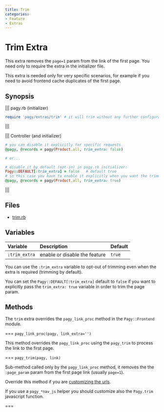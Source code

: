 ```yaml
---
title: Trim
categories:
- Feature
- Extras
---
```

# Trim Extra

This extra removes the `page=1` param from the link of the first page. You need only to require the extra in the initializer file.

This extra is needed only for very specific scenarios, for example if you need to avoid frontend cache duplicates of the first page.

## Synopsis

||| pagy.rb (initializer)

```ruby
require 'pagy/extras/trim' # it will trim without any further configuration,
```
|||

||| Controller (and initializer)
```ruby
# you can disable it explicitly for specific requests
@pagy, @records = pagy(Product.all, trim_extra: false)

# or...

# disable it by default (opt-in) in pagy.rb initializer:
Pagy::DEFAULT[:trim_extra] = false   # default true
# in this case you have to enable it explicitly when you want the trimming
@pagy, @records = pagy(Product.all, trim_extra: true)
```
|||

## Files

- [trim.rb](https://github.com/ddnexus/pagy/blob/master/lib/pagy/extras/trim.rb)

## Variables

| Variable      | Description                   | Default |
| :------------ | :---------------------------- | :------ |
| `:trim_extra` | enable or disable the feature | `true`  |

You can use the `:trim_extra` variable to opt-out of trimming even when the extra is required (trimming by default).

You can set the `Pagy::DEFAULT[:trim_extra]` default to `false` if you want to explicitly pass the `trim_extra: true` variable in order to trim the page param.

## Methods

The `trim` extra overrides the `pagy_link_proc` method in the `Pagy::Frontend` module.

=== `pagy_link_proc(pagy, link_extra='')`

This method overrides the `pagy_link_proc` using the `pagy_trim` to process the link to the first page.

=== `pagy_trim(pagy, link)`

Sub-method called only by the `pagy_link_proc` method, it removes the the `:page_param` param from the first page link (usually `page=1`).

Override this method if you are [customizing the urls](/docs/how-to.md#customize-the-url).

If you use a `pagy_*nav_js` helper you should customize also the `Pagy.trim` javascript function.

===
